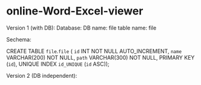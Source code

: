 # online-Word-Excel-viewer

Version 1 (with DB):
Database:
DB name: file
table name: file

Sechema:

CREATE TABLE `file`.`file` (
  `id` INT NOT NULL AUTO_INCREMENT,
  `name` VARCHAR(200) NOT NULL,
  `path` VARCHAR(300) NOT NULL,
  PRIMARY KEY (`id`),
  UNIQUE INDEX `id_UNIQUE` (`id` ASC));

Version 2 (DB independent):

